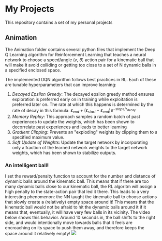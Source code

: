 # My Projects
This repository contains a set of my personal projects

## Animation
The Animation folder contains several python files that implement the Deep Q Learning algorithm for Reinforcement Learning that
teaches a neural network to choose a speed/angle ($v$, $\theta$) action pair for a kinematic ball that will make it avoid colliding or getting too
close to a set of N dynamic balls in a specified enclosed space.

The implemented DQN algorithm follows best practices in RL. Each of these are tunable hyperparameters that can improve learning:
1. _Decayed Epsilon Greedy_: The decayed epsilon greedy method ensures exploration is preferred early on in training while exploitation is preferred
later on. The rate at which this happens is determined by the rate of decay in this formula: $\varepsilon_{end} + (\varepsilon_{start} - \varepsilon_{end})e^{-steps/r_{decay}}$
2. _Memory Replay_: This approach samples a random batch of past experiences to update the weights, which has been shown to decorrelate past experiences
and leads to better learning
3. _Gradient Clipping_: Prevents an "exploding" weights by clipping them to a specified maximum value.
4. _Soft Update of Weights_: Update the target network by incorporating only a fraction of the learned network weights to the target network weights, which has been shown to
stabilize outputs.

### An intelligent ball!
I set the reward/penalty function to account for the number and distance of dynamic balls around the kinematic ball. This means that if there are too many dynamic balls close to
our kinematic ball, the RL algoritm will assign a high penalty to the state-action pair that led it there. This leads to a very interesting phenomenon: the NN taught the kinematic ball to choose
actions that slowly create a (relatively) empty space around it! This means that the kinematic ball would not be afraid to hit the dynamic balls around it if it means that,
eventually, it will have very few balls in its vicinity. The video below shows this behavior. Around 10 seconds in, the ball shifts to the right side, and would intentionally
move towards balls that it feels are encroaching on its space to push them away, and therefore keeps the space around it relatively empty!
![](https://github.com/alaa-qarooni/MyProjects/blob/main/Animation/video.gif)
